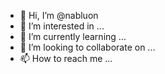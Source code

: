 - 👋 Hi, I’m @nabluon
- 👀 I’m interested in ...
- 🌱 I’m currently learning ...
- 💞️ I’m looking to collaborate on ...
- 📫 How to reach me ...

<!---
nabluon/nabluon is a ✨ special ✨ repository because its `README.md` (this file) appears on your GitHub profile.
You can click the Preview link to take a look at your changes.
--->
